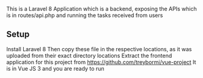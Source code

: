 This is a Laravel 8 Application which is a backend, exposing the APIs which is in routes/api.php and running the tasks received from users

Setup
-------------------
Install Laravel 8
Then copy these file in the respective locations, as it was uploaded from their exact directory locations
Extract the frontend application for this project from https://github.com/treybormi/vue-project
It is in Vue JS 3
and you are ready to run

